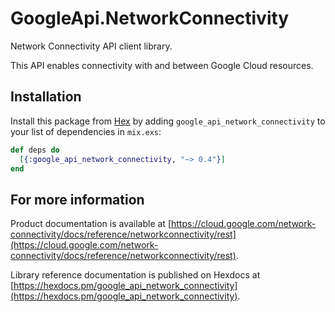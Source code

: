 # GoogleApi.NetworkConnectivity

Network Connectivity API client library.

This API enables connectivity with and between Google Cloud resources.

## Installation

Install this package from [Hex](https://hex.pm) by adding
`google_api_network_connectivity` to your list of dependencies in `mix.exs`:

```elixir
def deps do
  [{:google_api_network_connectivity, "~> 0.4"}]
end
```

## For more information

Product documentation is available at [https://cloud.google.com/network-connectivity/docs/reference/networkconnectivity/rest](https://cloud.google.com/network-connectivity/docs/reference/networkconnectivity/rest).

Library reference documentation is published on Hexdocs at
[https://hexdocs.pm/google_api_network_connectivity](https://hexdocs.pm/google_api_network_connectivity).
